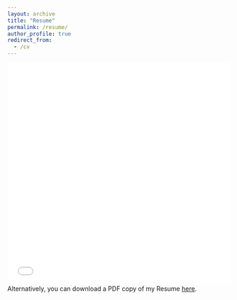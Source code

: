 ```yaml
---
layout: archive
title: "Resume"
permalink: /resume/
author_profile: true
redirect_from:
  - /cv
---
```


<iframe src="/files/pdf/VISHAL_NAGARAJAN_RESUME.pdf" width="100%" height="500" frameborder="no" border="0" marginwidth="0" marginheight="0"></iframe>
Alternatively, you can download a PDF copy of my Resume <a href="/files/pdf/VISHAL_RESUME.pdf" target="_blank">here</a>.